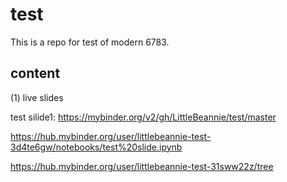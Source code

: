 # test

This is a repo for test of modern 6783.

## content
(1) live slides

test silide1: https://mybinder.org/v2/gh/LittleBeannie/test/master

https://hub.mybinder.org/user/littlebeannie-test-3d4te6gw/notebooks/test%20slide.ipynb

https://hub.mybinder.org/user/littlebeannie-test-31sww22z/tree
